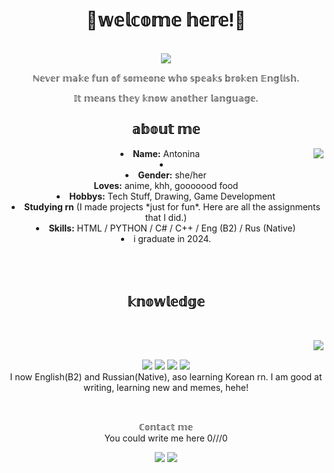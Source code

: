 <body>
  <center>
<h1 align="center"> 🤍𝕨𝕖𝕝𝕔𝕠𝕞𝕖 𝕙𝕖𝕣𝕖!🤍</h1>
<br>
<div align="center">
<!-- <a href="https://discord.com/users/491281679713959936" > -->
   <img src="https://imgur.com/UIZSwgf"  />
  </a>
    <br>
  <p>ℕ𝕖𝕧𝕖𝕣 𝕞𝕒𝕜𝕖 𝕗𝕦𝕟 𝕠𝕗 𝕤𝕠𝕞𝕖𝕠𝕟𝕖 𝕨𝕙𝕠 𝕤𝕡𝕖𝕒𝕜𝕤 𝕓𝕣𝕠𝕜𝕖𝕟 𝔼𝕟𝕘𝕝𝕚𝕤𝕙.</p>
  <p>𝕀𝕥 𝕞𝕖𝕒𝕟𝕤 𝕥𝕙𝕖𝕪 𝕜𝕟𝕠𝕨 𝕒𝕟𝕠𝕥𝕙𝕖𝕣 𝕝𝕒𝕟𝕘𝕦𝕒𝕘𝕖.</p>
</div>
<div>
<h2 align="center">𝕒𝕓𝕠𝕦𝕥 𝕞𝕖</h2>
  <div align="center">
<img src="https://i.imgur.com/jx17oHT.gif" align="right">
  </div>
<li>
 <b>Name:</b> Antonina</li>
<li>
  <li>
<b>Gender:</b> she/her
</li>
<b>Loves:</b> anime, khh, gooooood food
</li>
<li>
<b>Hobbys:</b> Tech Stuff, Drawing, Game Development
</li>
<li>
<b>Studying rn</b> (I made projects *just for fun*. Here are all the assignments that I did.)
</li>
<li>
<b>Skills:</b> HTML / PYTHON / C# / C++ / Eng (B2) / Rus (Native)
</li>
<li>i graduate in 2024.
</li>
<br><br><br>
</div>
<div>
<div>
<h2 align="center">𝕜𝕟𝕠𝕨𝕝𝕖𝕕𝕘𝕖</h2>
 <br>
<p>
  <div align="center">
<img src="https://pa1.narvii.com/6242/b8230f9690928e66efd4579218903b0b42772b1a_hq.gif" align="right">
  </div>
</div>
<div>
  <br>
<p align="center"><img src="https://img.shields.io/badge/c%23-%23239120.svg?style=for-the-badge&logo=c-sharp&logoColor=white"/> <img src="https://img.shields.io/badge/c++-%2300599C.svg?style=for-the-badge&logo=c%2B%2B&logoColor=white"/> <img src="https://img.shields.io/badge/html5-%23E34F26.svg?style=for-the-badge&logo=html5&logoColor=white"/> <img src="https://img.shields.io/badge/python-3670A0?style=for-the-badge&logo=python&logoColor=ffdd54"/><br>
  I now English(B2) and Russian(Native), aso learning Korean rn. I am good at writing, learning new and memes, hehe!
</p>
<br>
<p align="center">ℂ𝕠𝕟𝕥𝕒𝕔𝕥 𝕞𝕖<br>
You could write me here 0///0
</p>
<p align="center"><a href="https://t.me/kkinovarrr" target="_blank"><img src="https://img.shields.io/badge/Telegram-2CA5E0?style=for-the-badge&logo=telegram&logoColor=white"/></a> 
<a href="https://discord.com/users/491281679713959936" target="_blank"><img src="https://img.shields.io/badge/CowzyThwighs%20-%237289DA.svg?&style=for-the-badge&logo=discord&logoColor=white"/></a></p>
</div>

